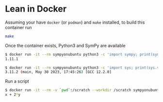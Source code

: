 # Lean in Docker

Assuming your have `docker` (or `podman`) and `make` installed, to build this container run
```bash
make
```

Once the container exists, Python3 and SymPy are available
```bash
$ docker run -it --rm sympyonubuntu python3 -c 'import sympy; print(sympy.__version__)'
1.11.1

$ docker run -it --rm sympyonubuntu python3 -c 'import sys; print(sys.version)'
3.11.2 (main, May 30 2023, 17:45:26) [GCC 12.2.0]
```

Run a script
```bash
$ docker run -it --rm -v `pwd`:/scratch --workdir /scratch sympyonubuntu python3 expression_example.py 
x + 2*y
```

